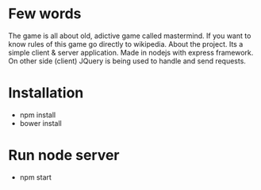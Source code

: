 # Few words
The game is all about old, adictive game called mastermind. If you want to know rules of this game go directly to wikipedia.
About the project. Its a simple client & server application. Made in nodejs with express framework. On other side (client) JQuery is being used to handle and send requests.

# Installation
* npm install
* bower install

# Run node server
* npm start
